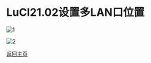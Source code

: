 # LuCI21.02设置多LAN口位置      


![1](https://user-images.githubusercontent.com/73426989/154074719-79fa88e4-8de3-4c44-b2be-515b526288a3.png)

![2](https://user-images.githubusercontent.com/73426989/154074743-a99c1959-107d-4b1b-9ba2-299b0dde6dbb.png)


[返回主页](../README.md)              



